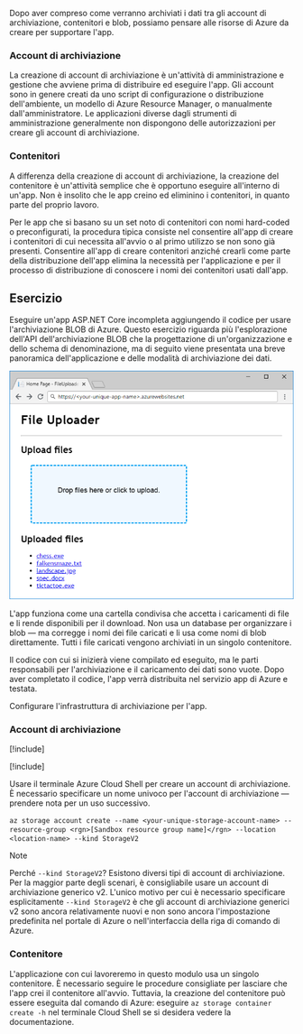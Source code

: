 Dopo aver compreso come verranno archiviati i dati tra gli account di archiviazione, contenitori e blob, possiamo pensare alle risorse di Azure da creare per supportare l'app.

### <a name="storage-accounts"></a>Account di archiviazione

La creazione di account di archiviazione è un'attività di amministrazione e gestione che avviene prima di distribuire ed eseguire l'app. Gli account sono in genere creati da uno script di configurazione o distribuzione dell'ambiente, un modello di Azure Resource Manager, o manualmente dall'amministratore. Le applicazioni diverse dagli strumenti di amministrazione generalmente non dispongono delle autorizzazioni per creare gli account di archiviazione.

### <a name="containers"></a>Contenitori

A differenza della creazione di account di archiviazione, la creazione del contenitore è un'attività semplice che è opportuno eseguire all'interno di un'app. Non è insolito che le app creino ed eliminino i contenitori, in quanto parte del proprio lavoro.

Per le app che si basano su un set noto di contenitori con nomi hard-coded o preconfigurati, la procedura tipica consiste nel consentire all'app di creare i contenitori di cui necessita all'avvio o al primo utilizzo se non sono già presenti. Consentire all'app di creare contenitori anziché crearli come parte della distribuzione dell'app elimina la necessità per l'applicazione e per il processo di distribuzione di conoscere i nomi dei contenitori usati dall'app.

## <a name="exercise"></a>Esercizio

Eseguire un'app ASP.NET Core incompleta aggiungendo il codice per usare l'archiviazione BLOB di Azure. Questo esercizio riguarda più l'esplorazione dell'API dell'archiviazione BLOB che la progettazione di un'organizzazione e dello schema di denominazione, ma di seguito viene presentata una breve panoramica dell'applicazione e delle modalità di archiviazione dei dati.

![Screenshot dell'app Web FileUploader](../media/4-fileuploader-with-files.PNG)

L'app funziona come una cartella condivisa che accetta i caricamenti di file e li rende disponibili per il download. Non usa un database per organizzare i blob &mdash; ma corregge i nomi dei file caricati e li usa come nomi di blob direttamente. Tutti i file caricati vengono archiviati in un singolo contenitore.

Il codice con cui si inizierà viene compilato ed eseguito, ma le parti responsabili per l'archiviazione e il caricamento dei dati sono vuote. Dopo aver completato il codice, l'app verrà distribuita nel servizio app di Azure e testata.

Configurare l'infrastruttura di archiviazione per l'app.

### <a name="storage-account"></a>Account di archiviazione

[!include[](../../../includes/azure-sandbox-activate.md)]

[!include[](../../../includes/azure-sandbox-regions-first-mention-note.md)]

Usare il terminale Azure Cloud Shell per creare un account di archiviazione. È necessario specificare un nome univoco per l'account di archiviazione &mdash; prendere nota per un uso successivo.

```console
az storage account create --name <your-unique-storage-account-name> --resource-group <rgn>[Sandbox resource group name]</rgn> --location <location-name> --kind StorageV2
```

> [!NOTE]
> Perché `--kind StorageV2`? Esistono diversi tipi di account di archiviazione. Per la maggior parte degli scenari, è consigliabile usare un account di archiviazione generico v2. L'unico motivo per cui è necessario specificare esplicitamente `--kind StorageV2` è che gli account di archiviazione generici v2 sono ancora relativamente nuovi e non sono ancora l'impostazione predefinita nel portale di Azure o nell'interfaccia della riga di comando di Azure.

### <a name="container"></a>Contenitore

L'applicazione con cui lavoreremo in questo modulo usa un singolo contenitore. È necessario seguire le procedure consigliate per lasciare che l'app crei il contenitore all'avvio. Tuttavia, la creazione del contenitore può essere eseguita dal comando di Azure: eseguire `az storage container create -h` nel terminale Cloud Shell se si desidera vedere la documentazione.